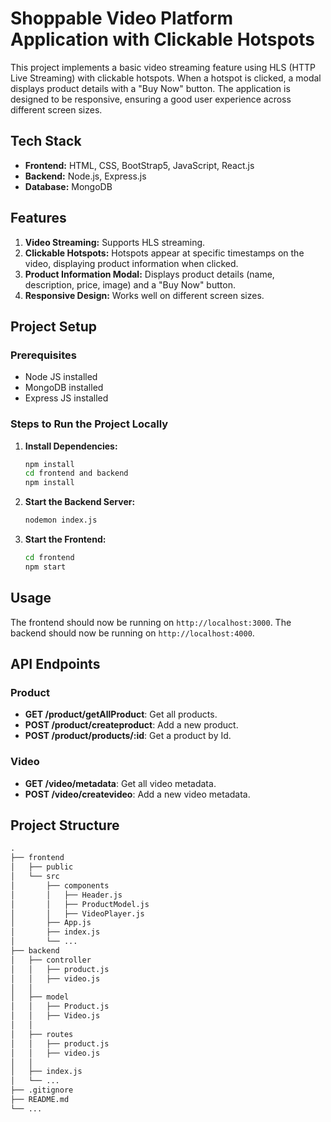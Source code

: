 # Shoppable Video Platform Application with Clickable Hotspots

This project implements a basic video streaming feature using HLS (HTTP Live Streaming) with clickable hotspots. When a hotspot is clicked, a modal displays product details with a "Buy Now" button. The application is designed to be responsive, ensuring a good user experience across different screen sizes.

## Tech Stack
- **Frontend:** HTML, CSS, BootStrap5, JavaScript, React.js
- **Backend:** Node.js, Express.js
- **Database:** MongoDB

## Features
1. **Video Streaming:** Supports HLS streaming.
2. **Clickable Hotspots:** Hotspots appear at specific timestamps on the video, displaying product information when clicked.
3. **Product Information Modal:** Displays product details (name, description, price, image) and a "Buy Now" button.
4. **Responsive Design:** Works well on different screen sizes.

## Project Setup

### Prerequisites
- Node JS installed
- MongoDB installed
- Express JS installed

### Steps to Run the Project Locally

1. **Install Dependencies:**
    ```bash
    npm install
    cd frontend and backend
    npm install
    ```

2. **Start the Backend Server:**
    ```bash
    nodemon index.js
    ```

3. **Start the Frontend:**
    ```bash
    cd frontend
    npm start
    ```

## Usage

The frontend should now be running on `http://localhost:3000`.
The backend should now be running on `http://localhost:4000`.

## API Endpoints

### Product

- **GET /product/getAllProduct**: Get all products.
- **POST /product/createproduct**: Add a new product.
- **POST /product/products/:id**: Get a product by Id.

### Video

- **GET /video/metadata**: Get all video metadata.
- **POST /video/createvideo**: Add a new video metadata.

## Project Structure

```markdown
.
├── frontend
│   ├── public
│   └── src
│       ├── components
│       │   ├── Header.js
│       │   ├── ProductModel.js
│       │   ├── VideoPlayer.js
│       ├── App.js
│       ├── index.js
│       └── ...
├── backend
│   ├── controller
│   │   ├── product.js
│   │   ├── video.js
│   │   
│   ├── model
│   │   ├── Product.js
│   │   ├── Video.js
│   │   
│   ├── routes
│   │   ├── product.js
│   │   ├── video.js
│   │   
│   ├── index.js
│   └── ...
├── .gitignore
├── README.md
└── ...

